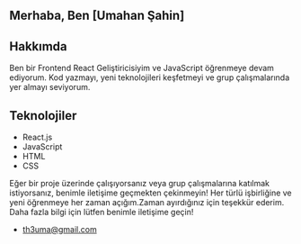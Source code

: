 ## Merhaba, Ben [Umahan Şahin]

## Hakkımda
Ben bir Frontend React Geliştiricisiyim ve JavaScript öğrenmeye devam ediyorum. Kod yazmayı, yeni teknolojileri keşfetmeyi ve grup çalışmalarında yer almayı seviyorum.

## Teknolojiler
- React.js
- JavaScript
- HTML
- CSS
  
Eğer bir proje üzerinde çalışıyorsanız veya grup çalışmalarına katılmak istiyorsanız, benimle iletişime geçmekten çekinmeyin! Her türlü işbirliğine ve yeni öğrenmeye her zaman açığım.Zaman ayırdığınız için teşekkür ederim. Daha fazla bilgi için lütfen benimle iletişime geçin!
- th3uma@gmail.com

